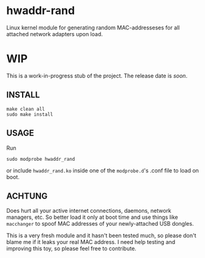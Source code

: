 hwaddr-rand
===========

Linux kernel module for generating random MAC-addresseses for all attached network adapters upon load.

WIP
===
This is a work-in-progress stub of the project. The release date is *soon*.

INSTALL
---

    make clean all
    sudo make install

USAGE
---
Run

    sudo modprobe hwaddr_rand

or include `hwaddr_rand.ko` inside one of the `modprobe.d`'s .conf file to load on boot.

ACHTUNG
---
Does hurt all your active internet connections, daemons, network managers, etc. So better load it only at boot time and use things like `macchanger` to spoof MAC addresses of your newly-attached USB dongles.

This is a very fresh module and it hasn't been tested much, so please don't blame me if it leaks your real MAC address.
I need help testing and improving this toy, so please feel free to contribute.

